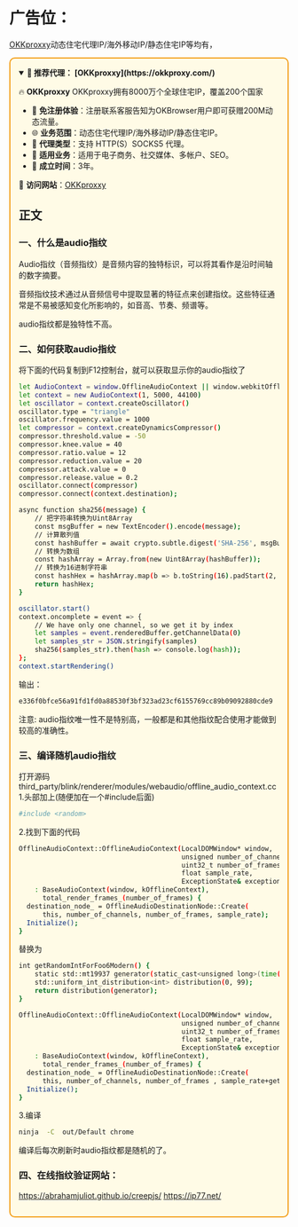 # 广告位：
  [OKKproxxy](https://okkproxy.com/)动态住宅代理IP/海外移动IP/静态住宅IP等均有，
  <div style="border: 2px solid #f39c12; padding: 15px; background-color: #fffbe6; border-radius: 10px;">

<details open>
<summary><b>🌟 推荐代理： [OKKproxxy](https://okkproxy.com/)</b></summary>

🔥 **OKKproxxy** OKKproxxy拥有8000万个全球住宅IP，覆盖200个国家

- 🚀 **免注册体验**：注册联系客服告知为OKBrowser用户即可获赠200M动态流量。
- 🌐 **业务范围**：动态住宅代理IP/海外移动IP/静态住宅IP。
- 🎀 **代理类型**：支持 HTTP(S）SOCKS5 代理。
- 🎉 **适用业务**：适用于电子商务、社交媒体、多帐户、SEO。
- 🤝 **成立时间**：3年。

🔗 **访问网站**：[OKKproxxy](https://okkproxy.com/)

</details>

## 正文
### 一、什么是audio指纹
Audio指纹（音频指纹）是音频内容的独特标识，可以将其看作是沿时间轴的数字摘要。

音频指纹技术通过从音频信号中提取显著的特征点来创建指纹。这些特征通常是不易被感知变化所影响的，如音高、节奏、频谱等。

audio指纹都是独特性不高。

### 二、如何获取audio指纹
将下面的代码复制到F12控制台，就可以获取显示你的audio指纹了
```bash
let AudioContext = window.OfflineAudioContext || window.webkitOfflineAudioContex
let context = new AudioContext(1, 5000, 44100)
let oscillator = context.createOscillator()
oscillator.type = "triangle"
oscillator.frequency.value = 1000
let compressor = context.createDynamicsCompressor()
compressor.threshold.value = -50
compressor.knee.value = 40
compressor.ratio.value = 12
compressor.reduction.value = 20
compressor.attack.value = 0
compressor.release.value = 0.2
oscillator.connect(compressor)
compressor.connect(context.destination);

async function sha256(message) {
    // 把字符串转换为Uint8Array
    const msgBuffer = new TextEncoder().encode(message);
    // 计算散列值
    const hashBuffer = await crypto.subtle.digest('SHA-256', msgBuffer);
    // 转换为数组
    const hashArray = Array.from(new Uint8Array(hashBuffer));
    // 转换为16进制字符串
    const hashHex = hashArray.map(b => b.toString(16).padStart(2, '0')).join('');
    return hashHex;
}

oscillator.start()
context.oncomplete = event => {
    // We have only one channel, so we get it by index
    let samples = event.renderedBuffer.getChannelData(0)
    let samples_str = JSON.stringify(samples)
    sha256(samples_str).then(hash => console.log(hash));
};
context.startRendering()
```

输出：
```bash
e336f0bfce56a91fd1fd0a88530f3bf323ad23cf6155769cc89b09092880cde9
```
注意: audio指纹唯一性不是特别高，一般都是和其他指纹配合使用才能做到较高的准确性。

### 三、编译随机audio指纹
打开源码 
third_party/blink/renderer/modules/webaudio/offline_audio_context.cc
1.头部加上(随便加在一个#include后面)
```bash
#include <random>
```

2.找到下面的代码
```bash
OfflineAudioContext::OfflineAudioContext(LocalDOMWindow* window,
                                         unsigned number_of_channels,
                                         uint32_t number_of_frames,
                                         float sample_rate,
                                         ExceptionState& exception_state)
    : BaseAudioContext(window, kOfflineContext),
      total_render_frames_(number_of_frames) {
  destination_node_ = OfflineAudioDestinationNode::Create(
      this, number_of_channels, number_of_frames, sample_rate);
  Initialize();
}
```

替换为
```bash
int getRandomIntForFoo6Modern() {
    static std::mt19937 generator(static_cast<unsigned long>(time(NULL))); // 静态以确保只初始化一次
    std::uniform_int_distribution<int> distribution(0, 99);
    return distribution(generator);
}

OfflineAudioContext::OfflineAudioContext(LocalDOMWindow* window,
                                         unsigned number_of_channels,
                                         uint32_t number_of_frames,
                                         float sample_rate,
                                         ExceptionState& exception_state)
    : BaseAudioContext(window, kOfflineContext),
      total_render_frames_(number_of_frames) {
  destination_node_ = OfflineAudioDestinationNode::Create(
      this, number_of_channels, number_of_frames , sample_rate+getRandomIntForFoo6Modern());
  Initialize();
}
```


3.编译
```bash
ninja  -C  out/Default chrome
```

编译后每次刷新时audio指纹都是随机的了。

### 四、在线指纹验证网站：
https://abrahamjuliot.github.io/creepjs/
https://ip77.net/

